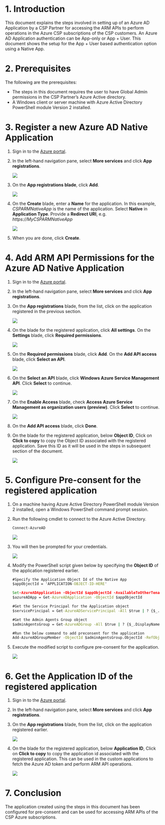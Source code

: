 #  1. Introduction
This document explains the steps involved in setting up of an Azure AD Application by a CSP Partner for accessing the ARM APIs to perform operations in the Azure CSP subscriptions of the CSP customers. 
An Azure AD Application authentication can be App-only or App + User. This document shows the setup for the App + User based authentication option using a Native App.


# 2. Prerequisites
The following are the prerequisites:
* The steps in this document requires the user to have Global Admin permissions in the CSP Partner’s Azure Active directory.
* A Windows client or server machine with Azure Active Directory PowerShell module Version 2 installed.

# 3. Register a new Azure AD Native Application

1. Sign in to the [Azure portal][1].

2. In the left-hand navigation pane, select **More services** and click **App registrations**.
    
    ![](images/ARMAPIGuide-AppReg.png)

3. On the **App registrations blade**, click **Add**.

    ![](images/ARMAPIGuide-AppRegAdd.png)

4. On the **Create** blade, enter a **Name** for the application. In this example, *CSPARMNativeApp* is the name of the application. Select **Native** in **Application Type**. Provide a **Redirect URI**, e.g. *https://MyCSPARMNativeApp*
    
    ![](images/ARMAPIGuide-CreateApp.png)

5. When you are done, click **Create**.

# 4. Add ARM API Permissions for the Azure AD Native Application

1. Sign in to the [Azure portal][1].

2. In the left-hand navigation pane, select **More services** and click **App registrations**.

3. On the **App registrations** blade, from the list, click on the application registered in the previous section.

    ![](images/ARMAPIGuide-AppRegblade.png)

4. On the blade for the registered application, click **All settings**. On the **Settings** blade, click **Required permissions**.
    
    ![](images/ARMAPIGuide-AppPerm.png)

5. On the **Required permissions** blade, click **Add**. On the **Add API access** blade, click **Select an API**.
    
    ![](images/ARMAPIGuide-AddAPI.png)

6. On the **Select an API** blade, click **Windows Azure Service Management API**. Click **Select** to continue.
    
    ![](images/ARMAPIGuide-SelectAzureAPI.png)

7. On the **Enable Access** blade, check **Access Azure Service Management as organization users (preview)**. Click **Select** to continue.
    
    ![](images/ARMAPIGuide-Checkbox.png)

8. On the **Add API access** blade, click **Done**.

9. On the blade for the registered application, below **Object ID**, Click on **Click to copy** to copy the Object ID associated with the registered application. Save this ID as it will be used in the steps in subsequent section of the document.
    
    ![](images/ARMAPIGuide-CopyObjectID.png)

# 5. Configure Pre-consent for the registered application

1. On a machine having Azure Active Directory PowerShell module Version 2 installed, open a Windows PowerShell command prompt session.

2. Run the following cmdlet to connect to the Azure Active Directory.

    ```cmd
    Connect-AzureAD 
    ```
    
    ![](images/ARMAPIGuide-ConnectAADPS.png)

3. You will then be prompted for your credentials.
    
    ![](images/ARMAPIGuide-AADLogin.png)
    
4. Modify the PowerShell script given below by specifying the **Object ID** of the application registered earlier.

    ```cmd
    #Specify the Application Object Id of the Native App
    $appObjectId = 'APPLICATION-OBJECT-ID-HERE'

    Set-AzureADApplication -ObjectId $appObjectId -AvailableToOtherTenants $true
    $azureADApp = Get-AzureADApplication -ObjectId $appObjectId

    #Get the Service Principal for the Application object
    $servicePrincipal = Get-AzureADServicePrincipal -All $true | ? {$_.AppId -eq $azureADApp.AppId}

    #Get the Admin Agents Group object
    $adminAgentsGroup = Get-AzureADGroup -All $true | ? {$_.DisplayName -eq 'AdminAgents'}

    #Run the below command to add preconsent for the application
    Add-AzureADGroupMember -ObjectId $adminAgentsGroup.ObjectId -RefObjectId $servicePrincipal.ObjectId
    ``` 

5. Execute the modified script to configure pre-consent for the application.
    
    ![](images/ARMAPIGuide-PreconsentScript.png)

# 6. Get the Application ID of the registered application

1. Sign in to the [Azure portal][1].

2. In the left-hand navigation pane, select **More services** and click **App registrations**.

3. On the **App registrations** blade, from the list, click on the application registered earlier.
    
    ![](images/ARMAPIGuide-AppRegblade.png)

4. On the blade for the registered application, below **Application ID**, Click on **Click to copy** to copy the application id associated with the registered application. This can be used in the custom applications to fetch the Azure AD token and perform ARM API operations.
    
    ![](images/ARMAPIGuide-AppID.png)

# 7. Conclusion

The application created using the steps in this document has been configured for pre-consent and can be used for accessing ARM APIs of the CSP Azure subscriptions.

[1]: https://portal.azure.com
